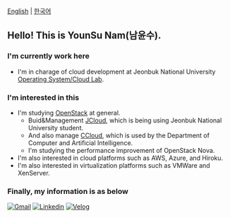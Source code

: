 [English](https://github.com/namyounsu) | [한국어](https://github.com/namyounsu/namyounsu/blob/master/commit/README_ko.md)

## Hello! This is YounSu Nam(남윤수).

### I'm currently work here

- I'm in charage of cloud development at Jeonbuk National University [Operating System/Cloud Lab](https://oslab.jbnu.ac.kr/).

### I'm interested in this

- I'm studying [OpenStack](https://www.openstack.org/) at general.
  - Buid&Management [JCloud](http://jcloud.jbnu.ac.kr), which is being using Jeonbuk National University student.
  - And also manage [CCloud](https://ccloud.jbnu.ac.kr), which is used by the Department of Computer and Artificial Intelligence.
  - I'm studying the performance improvement of OpenStack Nova.
- I'm also interested in cloud platforms such as AWS, Azure, and Hiroku.
- I'm also interested in virtualization platforms such as VMWare and XenServer.
### Finally, my information is as below

[![Gmail](https://img.shields.io/badge/Gmail-D14836?style=for-the-badge&logo=gmail&logoColor=white&link=mailto:nys6635@gmail.com)](mailto:nys6635@gmail.com)
[![Linkedin](https://img.shields.io/badge/LinkedIn-0077B5?style=for-the-badge&logo=linkedin&logoColor=white)](https://linkedin.com/in/younsu-nam)
[![Velog](https://img.shields.io/badge/Velog-20C997?style=for-the-badge&logo=velog&logoColor=white&link=https://velog.io/@namyounsu)](https://linkedin.com/in/younsu-nam) 
